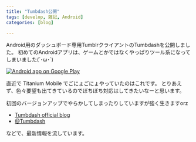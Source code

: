 ```yaml
---
title: "Tumbdash公開"
tags: [develop, 雑記, Android]
categories: [blog]

---
```


Android用のダッシュボード専用TumblrクライアントのTumbdashを公開しました。 初めてのAndroidアプリは、ゲームとかではなくやっぱりツール系になってしまいました(´･ω･\`)

 [![Android app on Google Play][1]][2]

直近で Titanium Mobile でごにょごにょやっていたのはこれです。 とりあえず、色々要望も出てきているのでぼちぼち対応はしてきたいなーと思います。

初回のバージョンアップでやらかしてしまったりしていますが強く生きますorz

  * [Tumbdash official blog][3]
  * [@Tumbdash][4]

などで、最新情報を流しています。

 [1]: http://developer.android.com/images/brand/en_app_rgb_wo_45.png
 [2]: http://play.google.com/store/apps/details?id=net.sharkpp.Tumbdash
 [3]: http://tumbdash.tumblr.com/
 [4]: https://twitter.com/Tumbdash